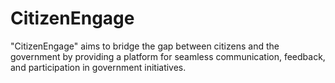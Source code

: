 # CitizenEngage
"CitizenEngage" aims to bridge the gap between citizens and the government by providing a platform for seamless communication, feedback, and participation in government initiatives.
